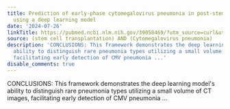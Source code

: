 ```yaml
---
title: Prediction of early-phase cytomegalovirus pneumonia in post-stem cell transplantation
  using a deep learning model
date: '2024-07-26'
linkTitle: https://pubmed.ncbi.nlm.nih.gov/39058469/?utm_source=curl&utm_medium=rss&utm_campaign=pubmed-2&utm_content=1jUKNaekwK5-jhnLOsYRQeEvu-lGfd382Ao3uOl7PziqjjxYZK&fc=20220919201732&ff=20240726181831&v=2.18.0.post9+e462414
source: (stem cell transplantation) AND (Cytomegalovirus pneumonia)
description: 'CONCLUSIONS: This framework demonstrates the deep learning model''s
  ability to distinguish rare pneumonia types utilizing a small volume of CT images,
  facilitating early detection of CMV pneumonia ...'
disable_comments: true
---
```

CONCLUSIONS: This framework demonstrates the deep learning model's ability to distinguish rare pneumonia types utilizing a small volume of CT images, facilitating early detection of CMV pneumonia ...